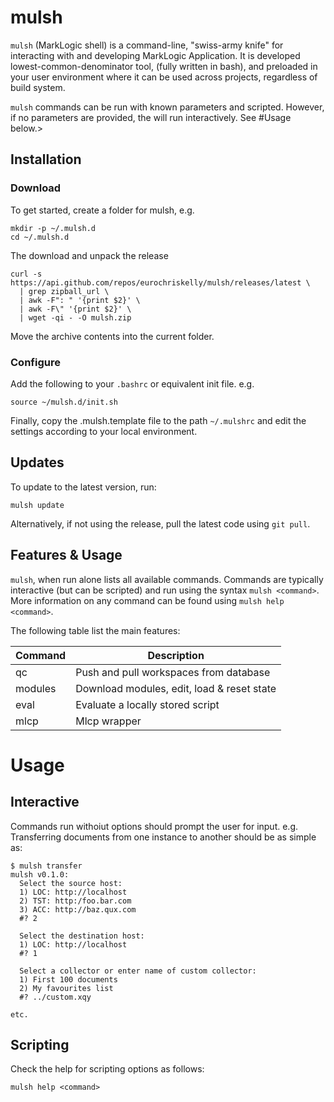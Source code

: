 # mulsh

`mulsh` (MarkLogic shell) is a command-line, "swiss-army knife" for
interacting with and developing MarkLogic Application. It is
developed lowest-common-denominator tool, (fully written in
bash), and preloaded in your user environment where it can be used
across projects, regardless of build system.

`mulsh` commands can be run with known parameters and scripted. However,
if no parameters are provided, the will run interactively. See #Usage below.>

## Installation

### Download
To get started, create a folder for mulsh, e.g.
```
mkdir -p ~/.mulsh.d
cd ~/.mulsh.d
```

The download and unpack the release
```
curl -s https://api.github.com/repos/eurochriskelly/mulsh/releases/latest \
  | grep zipball_url \
  | awk -F": " '{print $2}' \
  | awk -F\" '{print $2}' \
  | wget -qi - -O mulsh.zip
```
Move the archive contents into the current folder.

### Configure

Add the following to your `.bashrc` or equivalent init file. e.g.

`source ~/mulsh.d/init.sh`

Finally, copy the .mulsh.template file to the path `~/.mulshrc` and
edit the settings according to your local environment.

## Updates

To update to the latest version, run:

`mulsh update`

Alternatively, if not using the release, pull the latest code using `git pull`.

## Features & Usage

`mulsh`, when run alone lists all available commands. Commands are typically
interactive (but can be scripted) and run using the syntax `mulsh <command>`.
More information on any command can be found using `mulsh help <command>`.

The following table list the main features:

|Command  |Description                                |
|---------|-------------------------------------------|
|qc       |Push and pull workspaces from database     |
|modules  |Download modules, edit, load & reset state |
|eval     |Evaluate a locally stored script           |
|mlcp     |Mlcp wrapper                               |

# Usage

## Interactive
Commands run withoiut options should prompt the user for input.
e.g. Transferring documents from one instance to another should be as
simple as:

```
$ mulsh transfer
mulsh v0.1.0:
  Select the source host:
  1) LOC: http://localhost
  2) TST: http:/foo.bar.com
  3) ACC: http://baz.qux.com
  #? 2

  Select the destination host:
  1) LOC: http://localhost
  #? 1

  Select a collector or enter name of custom collector:
  1) First 100 documents
  2) My favourites list
  #? ../custom.xqy

etc.
```

## Scripting

Check the help for scripting options as follows:

`mulsh help <command>`
